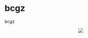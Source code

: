 # bcgz
bcgz
<div align=center>
<img src="https://i.pximg.net/img-original/img/2020/11/13/01/32/47/85633671_p0.jpg">
</div>
